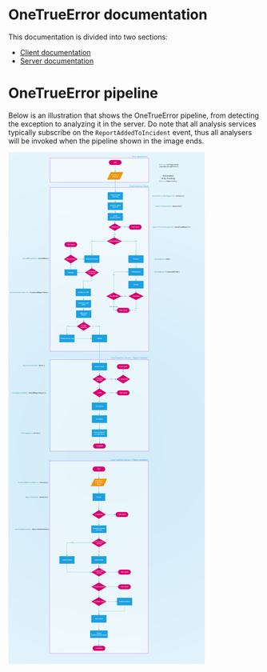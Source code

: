 ﻿OneTrueError documentation
===============

This documentation is divided into two sections:

* [Client documentation](client/index.md)
* [Server documentation](server/index.md)

# OneTrueError pipeline

Below is an illustration that shows the OneTrueError pipeline, from detecting the exception to analyzing it in the server.
Do note that all analysis services typically subscribe on the `ReportAddedToIncident` event, thus all analysers will be invoked
when the pipeline shown in the image ends.

![](pipeline.png)
